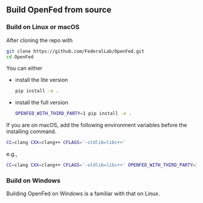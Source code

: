 ## Build OpenFed from source

### Build on Linux or macOS

After cloning the repo with

```bash
git clone https://github.com/FederalLab/OpenFed.git
cd OpenFed
```

You can either

- install the lite version

  ```bash
  pip install -e .
  ```

- install the full version

  ```bash
  OPENFED_WITH_THIRD_PARTY=1 pip install -e .
  ```

If you are on macOS, add the following environment variables before the installing command.

```bash
CC=clang CXX=clang++ CFLAGS='-stdlib=libc++'
```

e.g.,

```bash
CC=clang CXX=clang++ CFLAGS='-stdlib=libc++' OPENFED_WITH_THIRD_PARTY=1 pip install -e .
```

### Build on Windows

Building OpenFed on Windows is a familiar with that on Linux.
